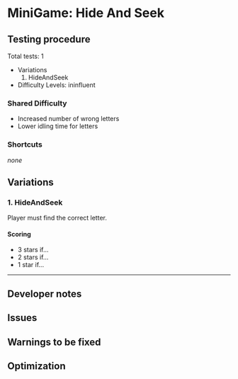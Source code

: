 # MiniGame: Hide And Seek

## Testing procedure
Total tests: 1
- Variations
	1. HideAndSeek
- Difficulty Levels: ininfluent

### Shared Difficulty
- Increased number of wrong letters
- Lower idling time for letters

### Shortcuts
_none_

## Variations

### 1. HideAndSeek
Player must find the correct letter.

#### Scoring
- 3 stars if...
- 2 stars if...
- 1 star if...
---
## Developer notes

## Issues

## Warnings to be fixed

## Optimization
